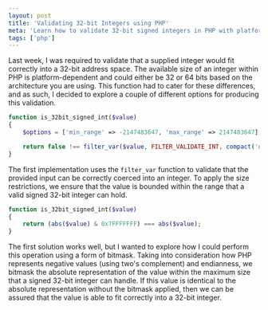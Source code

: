 ```yaml
---
layout: post
title: 'Validating 32-bit Integers using PHP'
meta: 'Learn how to validate 32-bit signed integers in PHP with platform-agnostic methods, including filter_var and bitmasking techniques.'
tags: ['php']
---
```


Last week, I was required to validate that a supplied integer would fit correctly into a 32-bit address space.
The available size of an integer within PHP is platform-dependent and could either be 32 or 64 bits based on the architecture you are using.
This function had to cater for these differences, and as such, I decided to explore a couple of different options for producing this validation.

<!--more-->

```php
function is_32bit_signed_int($value)
{
    $options = ['min_range' => -2147483647, 'max_range' => 2147483647];

    return false !== filter_var($value, FILTER_VALIDATE_INT, compact('options'));
}
```

The first implementation uses the `filter_var` function to validate that the provided input can be correctly coerced into an integer.
To apply the size restrictions, we ensure that the value is bounded within the range that a valid signed 32-bit integer can hold.

```php
function is_32bit_signed_int($value)
{
    return (abs($value) & 0x7FFFFFFF) === abs($value);
}
```

The first solution works well, but I wanted to explore how I could perform this operation using a form of bitmask.
Taking into consideration how PHP represents negative values (using two's complement) and endianness, we bitmask the absolute representation of the value within the maximum size that a signed 32-bit integer can handle.
If this value is identical to the absolute representation without the bitmask applied, then we can be assured that the value is able to fit correctly into a 32-bit integer.

